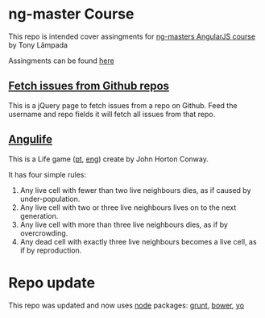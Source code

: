 # ng-master Course

This repo is intended cover assingments for [ng-masters AngularJS course](http://ng-masters.com/) by Tony Lâmpada

Assingments can be found [here](http://adroaldof.github.io/ng-masters/app/)

## [Fetch issues from Github repos](http://adroaldof.github.io/ng-masters/app/#/buscarissues)

This is a jQuery page to fetch issues from a repo on Github. Feed the username and repo fields it will fetch all issues from that repo.

## [Angulife](http://adroaldof.github.io/ng-masters/app/#/angulife)

This is a Life game ([pt](http://pt.wikipedia.org/wiki/Jogo_da_vida), [eng](http://en.wikipedia.org/wiki/Conway%27s_Game_of_Life)) create by John Horton Conway.

It has four simple rules:

1. Any live cell with fewer than two live neighbours dies, as if caused by under-population.
2. Any live cell with two or three live neighbours lives on to the next generation.
3. Any live cell with more than three live neighbours dies, as if by overcrowding.
4. Any dead cell with exactly three live neighbours becomes a live cell, as if by reproduction.


# Repo update

This repo was updated and now uses [node](http://nodejs.org/) packages: [grunt](http://gruntjs.com/), [bower](http://bower.io/), [yo](http://yeoman.io/)
